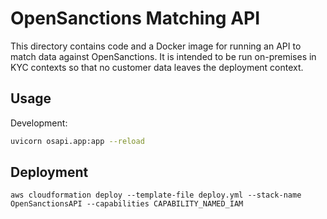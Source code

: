 # OpenSanctions Matching API

This directory contains code and a Docker image for running an API to match data against
OpenSanctions. It is intended to be run on-premises in KYC contexts so that no customer
data leaves the deployment context.


## Usage

Development: 

```bash
uvicorn osapi.app:app --reload
```


## Deployment

```
aws cloudformation deploy --template-file deploy.yml --stack-name OpenSanctionsAPI --capabilities CAPABILITY_NAMED_IAM
```